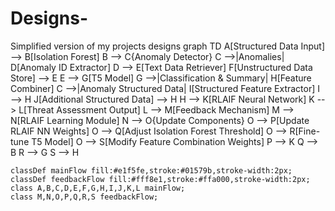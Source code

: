 # Designs-
Simplified version of my projects designs
graph TD
    A[Structured Data Input] --> B[Isolation Forest]
    B --> C{Anomaly Detector}
    C -->|Anomalies| D[Anomaly ID Extractor]
    D --> E[Text Data Retriever]
    F[Unstructured Data Store] --> E
    E --> G[T5 Model]
    G -->|Classification & Summary| H[Feature Combiner]
    C -->|Anomaly Structured Data| I[Structured Feature Extractor]
    I --> H
    J[Additional Structured Data] --> H
    H --> K[RLAIF Neural Network]
    K --> L[Threat Assessment Output]
    L --> M[Feedback Mechanism]
    M --> N[RLAIF Learning Module]
    N --> O{Update Components}
    O --> P[Update RLAIF NN Weights]
    O --> Q[Adjust Isolation Forest Threshold]
    O --> R[Fine-tune T5 Model]
    O --> S[Modify Feature Combination Weights]
    P --> K
    Q --> B
    R --> G
    S --> H

    classDef mainFlow fill:#e1f5fe,stroke:#01579b,stroke-width:2px;
    classDef feedbackFlow fill:#fff8e1,stroke:#ffa000,stroke-width:2px;
    class A,B,C,D,E,F,G,H,I,J,K,L mainFlow;
    class M,N,O,P,Q,R,S feedbackFlow;
